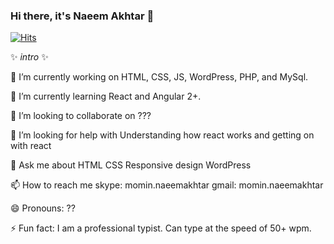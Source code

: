 ### Hi there, it's Naeem Akhtar 👋

[![Hits](https://hits.seeyoufarm.com/api/count/incr/badge.svg?url=https%3A%2F%2Fgithub.com%2Fansarinaeemakhtar%2Fhit-counter)](https://hits.seeyoufarm.com)

<!--START_SECTION:waka-->
<!--END_SECTION:waka-->

✨ _intro_ ✨

🔭 I’m currently working on
HTML, CSS, JS, WordPress, PHP, and MySql.

🌱 I’m currently learning
React and Angular 2+.

👯 I’m looking to collaborate on ???

🤔 I’m looking for help with
Understanding how react works and getting on with react

💬 Ask me about
HTML CSS Responsive design WordPress

📫 How to reach me
skype: momin.naeemakhtar
gmail: momin.naeemakhtar

😄 Pronouns:
??

⚡ Fun fact:
I am a professional typist.  Can type at the speed of 50+ wpm.

<!--
**ansarinaeemakhtar/ansarinaeemakhtar** is a ✨ _special_ ✨ repository because its `README.md` (this file) appears on your GitHub profile.

Here are some ideas to get you started:

- 🔭 I’m currently working on ...
- 🌱 I’m currently learning ...
- 👯 I’m looking to collaborate on ...
- 🤔 I’m looking for help with ...
- 💬 Ask me about ...
- 📫 How to reach me: ...
- 😄 Pronouns: ...
- ⚡ Fun fact: ...
-->

